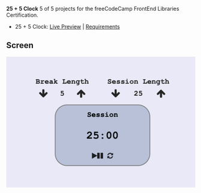 **25 + 5 Clock**
5 of 5 projects for the freeCodeCamp FrontEnd Libraries Certification.

- 25 + 5 Clock: [Live Preview](http://25clock.surge.sh/) | [Requirements](https://www.freecodecamp.org/learn/front-end-libraries/front-end-libraries-projects/build-a-25--5-clock)

## Screen

![](25clock.jpg)
